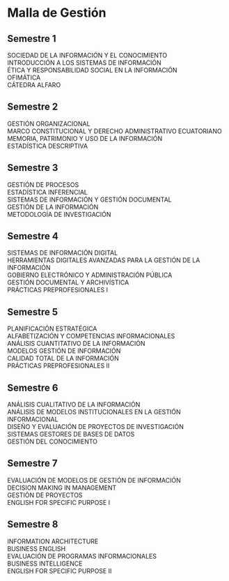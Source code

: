 
<head>
  <meta charset="UTF-8">
  <meta name="viewport" content="width=device-width, initial-scale=1.0">
  <link rel="stylesheet" href="estilos.css">
</head>
<body>
  <h1>Malla de Gestión </h1>
  <div class="malla">
    <!-- Semestre 1 -->
    <div class="semestre">
      <h2>Semestre 1</h2>
      <div class="materia">SOCIEDAD DE LA INFORMACIÓN Y EL CONOCIMIENTO</div>
      <div class="materia">INTRODUCCIÓN A LOS SISTEMAS DE INFORMACIÓN</div>
      <div class="materia">ÉTICA Y RESPONSABILIDAD SOCIAL EN LA INFORMACIÓN</div>
      <div class="materia">OFIMÁTICA</div>
      <div class="materia">CÁTEDRA ALFARO</div>
    </div><!-- Semestre 2 -->
<div class="semestre">
  <h2>Semestre 2</h2>
  <div class="materia">GESTIÓN ORGANIZACIONAL</div>
  <div class="materia">MARCO CONSTITUCIONAL Y DERECHO ADMINISTRATIVO ECUATORIANO</div>
  <div class="materia">MEMORIA, PATRIMONIO Y USO DE LA INFORMACIÓN</div>
  <div class="materia">ESTADÍSTICA DESCRIPTIVA</div>
</div>

<!-- Semestre 3 -->
<div class="semestre">
  <h2>Semestre 3</h2>
  <div class="materia">GESTIÓN DE PROCESOS</div>
  <div class="materia">ESTADÍSTICA INFERENCIAL</div>
  <div class="materia">SISTEMAS DE INFORMACIÓN Y GESTIÓN DOCUMENTAL</div>
  <div class="materia">GESTIÓN DE LA INFORMACIÓN</div>
  <div class="materia">METODOLOGÍA DE INVESTIGACIÓN</div>
</div>

<!-- Semestre 4 -->
<div class="semestre">
  <h2>Semestre 4</h2>
  <div class="materia">SISTEMAS DE INFORMACIÓN DIGITAL</div>
  <div class="materia">HERRAMIENTAS DIGITALES AVANZADAS PARA LA GESTIÓN DE LA INFORMACIÓN</div>
  <div class="materia">GOBIERNO ELECTRÓNICO Y ADMINISTRACIÓN PÚBLICA</div>
  <div class="materia">GESTIÓN DOCUMENTAL Y ARCHIVÍSTICA</div>
  <div class="materia">PRÁCTICAS PREPROFESIONALES I</div>
</div>

<!-- Semestre 5 -->
<div class="semestre">
  <h2>Semestre 5</h2>
  <div class="materia">PLANIFICACIÓN ESTRATÉGICA</div>
  <div class="materia">ALFABETIZACIÓN Y COMPETENCIAS INFORMACIONALES</div>
  <div class="materia">ANÁLISIS CUANTITATIVO DE LA INFORMACIÓN</div>
  <div class="materia">MODELOS GESTIÓN DE INFORMACIÓN</div>
  <div class="materia">CALIDAD TOTAL DE LA INFORMACIÓN</div>
  <div class="materia">PRÁCTICAS PREPROFESIONALES II</div>
</div>

<!-- Semestre 6 -->
<div class="semestre">
  <h2>Semestre 6</h2>
  <div class="materia">ANÁLISIS CUALITATIVO DE LA INFORMACIÓN</div>
  <div class="materia">ANÁLISIS DE MODELOS INSTITUCIONALES EN LA GESTIÓN INFORMACIONAL</div>
  <div class="materia">DISEÑO Y EVALUACIÓN DE PROYECTOS DE INVESTIGACIÓN</div>
  <div class="materia">SISTEMAS GESTORES DE BASES DE DATOS</div>
  <div class="materia">GESTIÓN DEL CONOCIMIENTO</div>
</div>

<!-- Semestre 7 -->
<div class="semestre">
  <h2>Semestre 7</h2>
  <div class="materia">EVALUACIÓN DE MODELOS DE GESTIÓN DE INFORMACIÓN</div>
  <div class="materia">DECISION MAKING IN MANAGEMENT</div>
  <div class="materia">GESTIÓN DE PROYECTOS</div>
  <div class="materia">ENGLISH FOR SPECIFIC PURPOSE I</div>
</div>

<!-- Semestre 8 -->
<div class="semestre">
  <h2>Semestre 8</h2>
  <div class="materia">INFORMATION ARCHITECTURE</div>
  <div class="materia">BUSINESS ENGLISH</div>
  <div class="materia">EVALUACIÓN DE PROGRAMAS INFORMACIONALES</div>
  <div class="materia">BUSINESS INTELLIGENCE</div>
  <div class="materia">ENGLISH FOR SPECIFIC PURPOSE II</div>
</div>

  </div>
</body>
